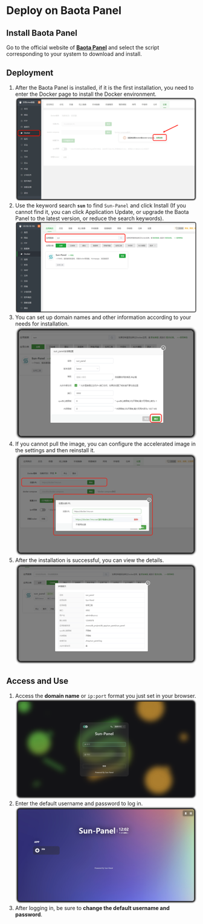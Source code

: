 # Deploy on Baota Panel

## Install Baota Panel

Go to the official website of [**Baota Panel**](https://www.bt.cn/u/Z5ODNb) and select the script corresponding to your system to download and install.

## Deployment

1. After the Baota Panel is installed, if it is the first installation, you need to enter the Docker page to install the Docker environment.
  ![](/images/deploy/baota/installDocker.png)
2. Use the keyword search **`sun`** to find `Sun-Panel` and click Install (If you cannot find it, you can click Application Update, or upgrade the Baota Panel to the latest version, or reduce the search keywords).
  ![](/images/deploy/baota/search.png)
3. You can set up domain names and other information according to your needs for installation.
  ![](/images/deploy/baota/install.png)
4. If you cannot pull the image, you can configure the accelerated image in the settings and then reinstall it.
  ![](/images/deploy/baota/settingAcceleratedImage.png)
5. After the installation is successful, you can view the details.
  ![](/images/deploy/baota/detail.png)

## Access and Use

1. Access the **domain name** or `ip:port` format you just set in your browser.
  ![](/images/deploy/baota/login.png)
2. Enter the default username and password to log in.
  ![](/images/deploy/baota/home.png)
3. After logging in, be sure to **change the default username and password**.
